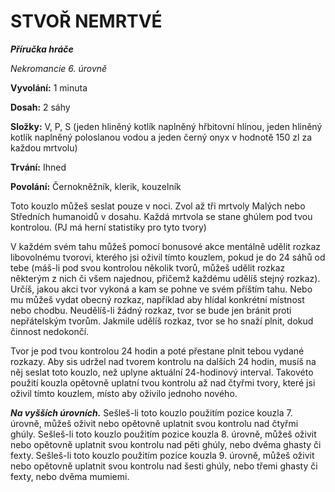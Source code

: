 # STVOŘ NEMRTVÉ

***Příručka hráče***

*Nekromancie 6. úrovně*

**Vyvolání:** 1 minuta

**Dosah:** 2 sáhy

**Složky:** V, P, S (jeden hliněný kotlík naplněný hřbitovní hlínou, jeden hliněný kotlík naplněný poloslanou vodou a jeden černý onyx v hodnotě 150 zl za každou mrtvolu)

**Trvání:** Ihned

**Povolání:** Černokněžník, klerik, kouzelník

Toto kouzlo můžeš seslat pouze v noci. Zvol až tři mrtvoly Malých nebo Středních humanoidů v dosahu. Každá mrtvola se stane ghúlem pod tvou kontrolou. (PJ má herní statistiky pro tyto tvory) 

V každém svém tahu můžeš pomocí bonusové akce mentálně udělit rozkaz libovolnému tvorovi, kterého jsi oživil tímto kouzlem, pokud je do 24 sáhů od tebe (máš-li pod svou kontrolou několik tvorů, můžeš udělit rozkaz některým z nich či všem najednou, přičemž každému udělíš stejný rozkaz). Určíš, jakou akci tvor vykoná a kam se pohne ve svém příštím tahu. Nebo mu můžeš vydat obecný rozkaz, například aby hlídal konkrétní místnost nebo chodbu. Neudělíš-li žádný rozkaz, tvor se bude jen bránit proti nepřátelským tvorům. Jakmile udělíš rozkaz, tvor se ho snaží plnit, dokud činnost nedokončí. 

Tvor je pod tvou kontrolou 24 hodin a poté přestane plnit tebou vydané rozkazy. Aby sis udržel nad tvorem kontrolu na dalších 24 hodin, musíš na něj seslat toto kouzlo, než uplyne aktuální 24-hodinový interval. Takovéto použití kouzla opětovně uplatní tvou kontrolu až nad čtyřmi tvory, které jsi oživil tímto kouzlem, místo aby oživilo jednoho nového.

***Na vyšších úrovních.*** Sešleš-li toto kouzlo použitím pozice kouzla 7. úrovně, můžeš oživit nebo opětovně uplatnit svou kontrolu nad čtyřmi ghúly. Sešleš-li toto kouzlo použitím pozice kouzla 8. úrovně, můžeš oživit nebo opětovně uplatnit svou kontrolu nad pěti ghúly, nebo dvěma ghasty či fexty. Sešleš-li toto kouzlo použitím pozice kouzla 9. úrovně, můžeš oživit nebo opětovně uplatnit svou kontrolu nad šesti ghúly, nebo třemi ghasty či fexty, nebo dvěma mumiemi.